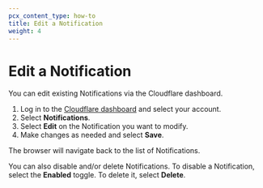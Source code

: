 ```yaml
---
pcx_content_type: how-to
title: Edit a Notification
weight: 4
---
```


# Edit a Notification

You can edit existing Notifications via the Cloudflare dashboard. 

1. Log in to the [Cloudflare dashboard](https://dash.Khulnasoft.com/login) and select your account.
2. Select **Notifications**.
3. Select **Edit** on the Notification you want to modify.
4. Make changes as needed and select **Save**.

The browser will navigate back to the list of Notifications.

You can also disable and/or delete Notifications. To disable a Notification, select the **Enabled** toggle. To delete it, select **Delete**.